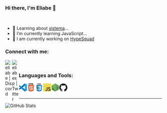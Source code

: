 ### Hi there, I'm Eliabe 👋
<br />

- 🐀 Learning about [sistema](https://youtu.be/iBLJatSI4dw)...
- 🌱 I’m currently learning JavaScript...
- 🔭 I am currently working on [HypeSquad](https://discord.gg/ejhvRSbc6m)

### Connect with me:

[<img align="left" alt="eliabe | Discord" width="22px" src="https://i.imgur.com/UFs1cYM.png"/>](https://discord.com/users/526586809191497748)
[<img align="left" alt="eliabexp | Twitter" width="22px" src="https://i.imgur.com/FKU6bO3.png"/>](https://twitter.com/eliabexp)
<br />

### Languages and Tools:

<img align="left" alt="VSCode" width="26px" src="https://raw.githubusercontent.com/github/explore/80688e429a7d4ef2fca1e82350fe8e3517d3494d/topics/visual-studio-code/visual-studio-code.png" />
<img align="left" alt="HTML5" width="26px" src="https://raw.githubusercontent.com/github/explore/80688e429a7d4ef2fca1e82350fe8e3517d3494d/topics/html/html.png" />
<img align="left" alt="CSS3" width="26px" src="https://raw.githubusercontent.com/github/explore/80688e429a7d4ef2fca1e82350fe8e3517d3494d/topics/css/css.png" />
<img align="left" alt="JavaScript" width="26px" src="https://raw.githubusercontent.com/github/explore/80688e429a7d4ef2fca1e82350fe8e3517d3494d/topics/javascript/javascript.png" />
<img align="left" alt="Node.js" width="26px" src="https://raw.githubusercontent.com/github/explore/80688e429a7d4ef2fca1e82350fe8e3517d3494d/topics/nodejs/nodejs.png" />
<img align="left" alt="GitHub" width="26px" src="https://raw.githubusercontent.com/github/explore/78df643247d429f6cc873026c0622819ad797942/topics/github/github.png" />
<br />
<br />

---

<img align="left" alt="GitHub Stats" src="https://github-readme-stats.vercel.app/api?username=eliabexp&show_icons=true&hide_border=true" />
